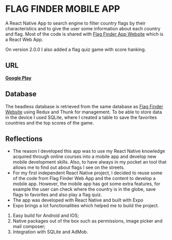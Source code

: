 # FLAG FINDER MOBILE APP

A React Native App to search engine to filter country flags by their characteristics and to give the user some information about each country and flag. Most of the code is shared with [Flag Finder App Website](http://flagfinderapp.com/) which is a React Web App.

On version 2.0.0 I also added a flag quiz game with score hanking. 

## URL

__[Google Play](https://ply.gl/com.pavanela.flag_finder)__

## Database
The headless database is retrieved from the same database as [Flag Finder Website](http://flagfinderapp.com/) using Redux and Thunk for management.
To be able to store data in the device I used SQLite, where I created a table to save the favorites countries and the top scores of the game.

## Reflections

- The reason I developed this app was to use my React Native knowledge acquired through online courses into a mobile app and develop new mobile development skills. Also, to have always in my pocket an tool that allows me to find out about flags I see on the streets.
- For my first independent React Native project, I decided to reuse some of the code from Flag Finder Web App and the content to develop a mobile app. However, the mobile app has got some extra features, for example the user can check where the country is in the globe, save flags to favorites and also play a flag quiz.
- The app was developed with React Native and built with Expo
- Expo brings a lot functionalities which helped me to build the project.
1. Easy build for Android and IOS;
2. Native packages out of the box such as permissions, image picker and mail composer;
3. Integration with SQLite and AdMob.
